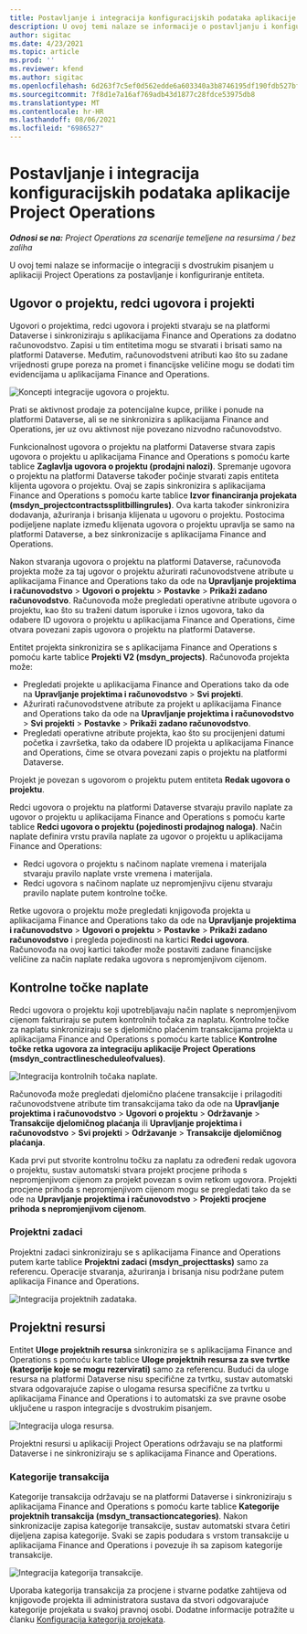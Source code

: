 ```yaml
---
title: Postavljanje i integracija konfiguracijskih podataka aplikacije Project Operations
description: U ovoj temi nalaze se informacije o postavljanju i konfiguraciji karata s dvostrukim pisanjem u aplikaciji Project Operations.
author: sigitac
ms.date: 4/23/2021
ms.topic: article
ms.prod: ''
ms.reviewer: kfend
ms.author: sigitac
ms.openlocfilehash: 6d263f7c5ef0d562edde6a603340a3b8746195df190fdb527bfa40297f68eed2
ms.sourcegitcommit: 7f8d1e7a16af769adb43d1877c28fdce53975db8
ms.translationtype: MT
ms.contentlocale: hr-HR
ms.lasthandoff: 08/06/2021
ms.locfileid: "6986527"
---
```

# <a name="project-operations-setup-and-configuration-data-integration"></a>Postavljanje i integracija konfiguracijskih podataka aplikacije Project Operations

_**Odnosi se na:** Project Operations za scenarije temeljene na resursima / bez zaliha_

U ovoj temi nalaze se informacije o integraciji s dvostrukim pisanjem u aplikaciji Project Operations za postavljanje i konfiguriranje entiteta.

## <a name="project-contracts-contract-lines-and-projects"></a>Ugovor o projektu, redci ugovora i projekti

Ugovori o projektima, redci ugovora i projekti stvaraju se na platformi Dataverse i sinkroniziraju s aplikacijama Finance and Operations za dodatno računovodstvo. Zapisi u tim entitetima mogu se stvarati i brisati samo na platformi Dataverse. Međutim, računovodstveni atributi kao što su zadane vrijednosti grupe poreza na promet i financijske veličine mogu se dodati tim evidencijama u aplikacijama Finance and Operations.

  ![Koncepti integracije ugovora o projektu.](./media/1ProjectContract.jpg)

Prati se aktivnost prodaje za potencijalne kupce, prilike i ponude na platformi Dataverse, ali se ne sinkronizira s aplikacijama Finance and Operations, jer uz ovu aktivnost nije povezano nizvodno računovodstvo.

Funkcionalnost ugovora o projektu na platformi Dataverse stvara zapis ugovora o projektu u aplikacijama Finance and Operations s pomoću karte tablice **Zaglavlja ugovora o projektu (prodajni nalozi)**. Spremanje ugovora o projektu na platformi Dataverse također počinje stvarati zapis entiteta klijenta ugovora o projektu. Ovaj se zapis sinkronizira s aplikacijama Finance and Operations s pomoću karte tablice **Izvor financiranja projekata (msdyn\_projectcontractssplitbillingrules)**. Ova karta također sinkronizira dodavanja, ažuriranja i brisanja klijenata u ugovoru o projektu. Postocima podijeljene naplate između klijenata ugovora o projektu upravlja se samo na platformi Dataverse, a bez sinkronizacije s aplikacijama Finance and Operations.

Nakon stvaranja ugovora o projektu na platformi Dataverse, računovođa projekta može za taj ugovor o projektu ažurirati računovodstvene atribute u aplikacijama Finance and Operations tako da ode na **Upravljanje projektima i računovodstvo** > **Ugovori o projektu** > **Postavke** > **Prikaži zadano računovodstvo**. Računovođa može pregledati operativne atribute ugovora o projektu, kao što su traženi datum isporuke i iznos ugovora, tako da odabere ID ugovora o projektu u aplikacijama Finance and Operations, čime otvara povezani zapis ugovora o projektu na platformi Dataverse.

Entitet projekta sinkronizira se s aplikacijama Finance and Operations s pomoću karte tablice **Projekti V2 (msdyn\_projects)**. Računovođa projekta može:

  - Pregledati projekte u aplikacijama Finance and Operations tako da ode na **Upravljanje projektima i računovodstvo** > **Svi projekti**. 
  - Ažurirati računovodstvene atribute za projekt u aplikacijama Finance and Operations tako da ode na **Upravljanje projektima i računovodstvo** > **Svi projekti** > **Postavke** > **Prikaži zadano računovodstvo**.  
  - Pregledati operativne atribute projekta, kao što su procijenjeni datumi početka i završetka, tako da odabere ID projekta u aplikacijama Finance and Operations, čime se otvara povezani zapis o projektu na platformi Dataverse.

Projekt je povezan s ugovorom o projektu putem entiteta **Redak ugovora o projektu**.

Redci ugovora o projektu na platformi Dataverse stvaraju pravilo naplate za ugovor o projektu u aplikacijama Finance and Operations s pomoću karte tablice **Redci ugovora o projektu (pojedinosti prodajnog naloga)**. Način naplate definira vrstu pravila naplate za ugovor o projektu u aplikacijama Finance and Operations:

  - Redci ugovora o projektu s načinom naplate vremena i materijala stvaraju pravilo naplate vrste vremena i materijala.
  - Redci ugovora s načinom naplate uz nepromjenjivu cijenu stvaraju pravilo naplate putem kontrolne točke.

Retke ugovora o projektu može pregledati knjigovođa projekta u aplikacijama Finance and Operations tako da ode na **Upravljanje projektima i računovodstvo** > **Ugovori o projektu** > **Postavke** > **Prikaži zadano računovodstvo** i pregleda pojedinosti na kartici **Redci ugovora**. Računovođa na ovoj kartici također može postaviti zadane financijske veličine za način naplate redaka ugovora s nepromjenjivom cijenom.

## <a name="billing-milestones"></a>Kontrolne točke naplate

Redci ugovora o projektu koji upotrebljavaju način naplate s nepromjenjivom cijenom fakturiraju se putem kontrolnih točaka za naplatu. Kontrolne točke za naplatu sinkroniziraju se s djelomično plaćenim transakcijama projekta u aplikacijama Finance and Operations s pomoću karte tablice **Kontrolne točke retka ugovora za integraciju aplikacije Project Operations (msdyn\_contractlinescheduleofvalues)**.

  ![Integracija kontrolnih točaka naplate.](./media/2Milestones.jpg)

Računovođa može pregledati djelomično plaćene transakcije i prilagoditi računovodstvene atribute tim transakcijama tako da ode na **Upravljanje projektima i računovodstvo** > **Ugovori o projektu** > **Održavanje** > **Transakcije djelomičnog plaćanja** ili **Upravljanje projektima i računovodstvo** > **Svi projekti** > **Održavanje** > **Transakcije djelomičnog plaćanja**.

Kada prvi put stvorite kontrolnu točku za naplatu za određeni redak ugovora o projektu, sustav automatski stvara projekt procjene prihoda s nepromjenjivom cijenom za projekt povezan s ovim retkom ugovora. Projekti procjene prihoda s nepromjenjivom cijenom mogu se pregledati tako da se ode na **Upravljanje projektima i računovodstvo** > **Projekti procjene prihoda s nepromjenjivom cijenom**.

### <a name="project-tasks"></a>Projektni zadaci

Projektni zadaci sinkroniziraju se s aplikacijama Finance and Operations putem karte tablice **Projektni zadaci (msdyn\_projecttasks)** samo za referencu. Operacije stvaranja, ažuriranja i brisanja nisu podržane putem aplikacija Finance and Operations.

  ![Integracija projektnih zadataka.](./media/3Tasks.jpg)

## <a name="project-resources"></a>Projektni resursi

Entitet **Uloge projektnih resursa** sinkronizira se s aplikacijama Finance and Operations s pomoću karte tablice **Uloge projektnih resursa za sve tvrtke (kategorije koje se mogu rezervirati)** samo za referencu. Budući da uloge resursa na platformi Dataverse nisu specifične za tvrtku, sustav automatski stvara odgovarajuće zapise o ulogama resursa specifične za tvrtku u aplikacijama Finance and Operations i to automatski za sve pravne osobe uključene u raspon integracije s dvostrukim pisanjem.

![Integracija uloga resursa.](./media/5Resources.jpg)

Projektni resursi u aplikaciji Project Operations održavaju se na platformi Dataverse i ne sinkroniziraju se s aplikacijama Finance and Operations.

### <a name="transaction-categories"></a>Kategorije transakcija

Kategorije transakcija održavaju se na platformi Dataverse i sinkroniziraju s aplikacijama Finance and Operations s pomoću karte tablice **Kategorije projektnih transakcija (msdyn\_transactioncategories)**. Nakon sinkronizacije zapisa kategorije transakcije, sustav automatski stvara četiri dijeljena zapisa kategorije. Svaki se zapis podudara s vrstom transakcije u aplikacijama Finance and Operations i povezuje ih sa zapisom kategorije transakcije.

![Integracija kategorija transakcije.](./media/4TransactionCategories.jpg)

Uporaba kategorija transakcija za procjene i stvarne podatke zahtijeva od knjigovođe projekta ili administratora sustava da stvori odgovarajuće kategorije projekata u svakoj pravnoj osobi. Dodatne informacije potražite u članku [Konfiguracija kategorija projekata](../project-accounting/configure-project-categories.md).
